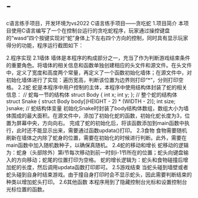 # -
c语言练手项目，开发环境为vs2022
C语言练手项目——贪吃蛇
1.项目简介
本项目使用C语言编写了一个在控制台运行的贪吃蛇程序，玩家通过操控键盘的“wasd”四个按键实现对“蛇”身体上下左右四个方向的控制，同时具有显示玩家得分的功能，程序运行截图如下：

2.程序实现
2.1墙体
墙体是本程序的构成部分之一，充当了作为判断游戏结束条件的重要角色。将墙体的相关信息和函数单独创建相应的头文件和源文件。在头文件中，定义了宽度和高度两个常量，再定义了一个函数初始化墙体；在源文件中，对初始化墙体进行了实现：遍历宽高，判断该位置为边界则打印“*”，分则打印空格。
2.2蛇
蛇是本程序中用户控制的主体，本程序中使用结构体封装了蛇的相关信息：
// 蛇每一节的结构体
struct Body
{
int x;
int y;
};
// 整个蛇的结构体
struct Snake
{
		struct Body body[(HEIGHT - 2) * (WIDTH - 2)];
		int size;
}snake; // 蛇结构体变量
初始化Snake时封装了body结构体数组，数组大小为墙体围成的最大面积。在源文件中，添加了初始化蛇的函数，初始化蛇长度为3，位置为屏幕中央，方向向右。
完成了蛇的初始化后，将该函数添加到main函数中执行，此时还不能显示出来，需要通过函数updata()打印。
2.3食物
食物需要随机刷新在墙体之内除了蛇身的位置，需要在初始化的时候进行判断。此外，需要在main函数中加入随机数种子，以确保真随机。
2.4蛇的移动和增长
蛇移动的逻辑为：蛇身（头部除外）第i节每次移动到前一时刻i-1节所在的位置；蛇头向键盘输入的方向移动；蛇尾的位置打印为空格。
蛇的增长逻辑为：蛇头和食物碰撞后增加蛇的长度，然后调用updata函数打印即可。
2.5游戏结束
当蛇头碰到墙壁或者蛇头碰到自身时结束游戏。由于撞自身打印时会不显示蛇头，因此需要判断结束的种类以增加蛇头打印。
2.6其他函数
本程序用到了隐藏控制台光标和设置控制台光标位置的函数。
